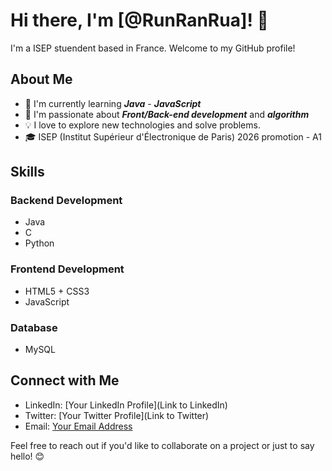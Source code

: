 # Hi there, I'm [@RunRanRua]! 👋

I'm a ISEP stuendent based in France. Welcome to my GitHub profile! 

## About Me

- 💼 I'm currently learning _**Java**_ - _**JavaScript**_
- 🌱 I'm passionate about _**Front/Back-end development**_ and _**algorithm**_
- 💡 I love to explore new technologies and solve problems.
- 🎓 ISEP (Institut Supérieur d'Électronique de Paris) 2026 promotion - A1

## Skills

### Backend Development
- Java
- C
- Python

### Frontend Development
- HTML5 + CSS3
- JavaScript

### Database
- MySQL

## Connect with Me

- LinkedIn: [Your LinkedIn Profile](Link to LinkedIn)
- Twitter: [Your Twitter Profile](Link to Twitter)
- Email: [Your Email Address](mailto:your.email@example.com)

Feel free to reach out if you'd like to collaborate on a project or just to say hello! 😊


<!---
RunRanRua/RunRanRua is a ✨ special ✨ repository because its `README.md` (this file) appears on your GitHub profile.
You can click the Preview link to take a look at your changes.
--->
